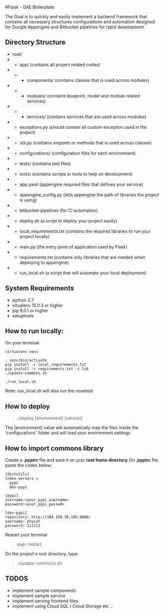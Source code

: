 #Flask - GAE Boilerplate

The Goal is to quickly and easily implement a backend framework that contains all necessary structures configurations and automation designed for Google Appengine and Bitbucket pipelines for rapid development.

## Directory Structure
- root/
- - app/ (contains all project related codes)
- - - components/ (contains classes that is used across modules)
- - - modules/ (contains blueprint, model and module related services)
- - - services/ (contains services that are used across modules)
- - exceptions.py (should contain all custom exception used in the project)
- - util.py (contains snippets or methods that is used across classes)
- - configurations/ (configuration files for each environment)
- - tests/ (contains test files)
- - tools/ (contains scripts or tools to help on development)
- - app.yaml (appengine required files that defines your service)
- - appengine_config.py (tells appengine the path of libraries the project is using)
- - bitbucket-pipelines (for CI automation)
- - deploy.sh (a script to deploy your project easily)
- - local_requirements.txt (contains the required libraries to run your project locally)
- - main.py (the entry point of application used by Flask)
- - requirements.txt (contains only libraries that are needed when deploying to appengine)
- - run_local.sh (a script that will automate your local deployment)


## System Requirements
- python 2.7
- vitualenv 15.0.3 or higher
- pip 9.0.1 or higher
- setuptools

## How to run locally:
On your terminal:
```
virtualenv venv

. venv/bin/activate
pip install -r local_requirements.txt
pip install -r requirements.txt -t lib
./update-commons.sh

./run_local.sh
```
Note: run_local.sh will also run the nosetest
## How to deploy
> ./deploy [environment] [version]

The [environment] value will automatically map the files inside the 'configurations' folder and will load your environment settings
## How to import commons library

Create a **.pypirc** file and save it on your **root home directory**
On **.pypirc** file, paste the codes below:
```
[distutils]
index-servers =
  pypi
  dev-pypi

[pypi]
username:<your_pypi_username>
password:<your_pypi_passwd>

[dev-pypi]
repository: http://104.199.50.195:8080/
username: phucat
password: 111111
```

Restart your terminal
> exec restart

On the project's root directory, type:
> ./update-commons.sh


## TODOS
- implement sample components
- implement sample service
- implement serving frontend files
- implement using Cloud SQL / Cloud Storage etc ..